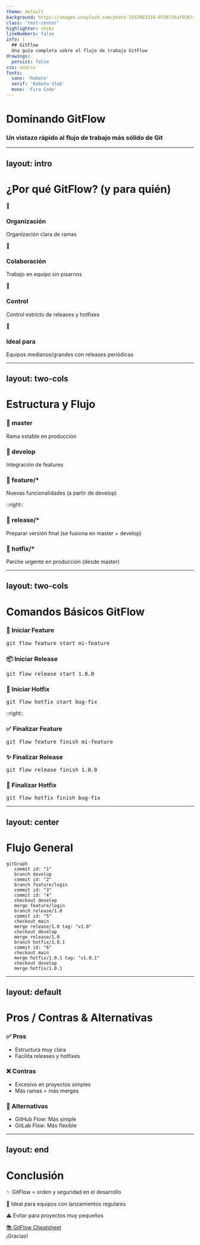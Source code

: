 ```yaml
---
theme: default
background: https://images.unsplash.com/photo-1557683316-973673baf926?auto=format&fit=crop&w=1920
class: 'text-center'
highlighter: shiki
lineNumbers: false
info: |
  ## GitFlow
  Una guía completa sobre el flujo de trabajo GitFlow
drawings:
  persist: false
css: unocss
fonts:
  sans: 'Roboto'
  serif: 'Roboto Slab'
  mono: 'Fira Code'
---
```


# Dominando GitFlow
### Un vistazo rápido al flujo de trabajo más sólido de Git

<div class="abs-br m-6 flex gap-2">
  <a href="https://nvie.com/posts/a-successful-git-branching-model/" target="_blank" 
    class="text-xl opacity-50 !border-none !hover:text-white">
    <carbon-document-view />
  </a>
</div>

---
layout: intro
---

# ¿Por qué GitFlow? (y para quién)

<div class="grid grid-cols-2 gap-4 mt-4">
<div class="flex flex-col items-center">
  <div class="text-3xl mb-2">🎯</div>
  <h3>Organización</h3>
  <p class="text-sm opacity-75">Organización clara de ramas</p>
</div>
<div class="flex flex-col items-center">
  <div class="text-3xl mb-2">🤝</div>
  <h3>Colaboración</h3>
  <p class="text-sm opacity-75">Trabajo en equipo sin pisarnos</p>
</div>
<div class="flex flex-col items-center">
  <div class="text-3xl mb-2">🚀</div>
  <h3>Control</h3>
  <p class="text-sm opacity-75">Control estricto de releases y hotfixes</p>
</div>
<div class="flex flex-col items-center">
  <div class="text-3xl mb-2">👥</div>
  <h3>Ideal para</h3>
  <p class="text-sm opacity-75">Equipos medianos/grandes con releases periódicas</p>
</div>
</div>

---
layout: two-cols
---

# Estructura y Flujo

<div class="mt-4">
<div class="mb-6">
  <h3 class="text-blue-500">🔷 master</h3>
  <p class="ml-6 text-sm">Rama estable en producción</p>
</div>

<div class="mb-6">
  <h3 class="text-green-500">🔷 develop</h3>
  <p class="ml-6 text-sm">Integración de features</p>
</div>

<div class="mb-6">
  <h3 class="text-purple-500">🔷 feature/*</h3>
  <p class="ml-6 text-sm">Nuevas funcionalidades (a partir de develop)</p>
</div>
</div>

::right::

<div class="pl-4">
<div class="mb-6">
  <h3 class="text-yellow-500">🔷 release/*</h3>
  <p class="ml-6 text-sm">Preparar versión final (se fusiona en master + develop)</p>
</div>

<div class="mb-6">
  <h3 class="text-red-500">🔷 hotfix/*</h3>
  <p class="ml-6 text-sm">Parche urgente en producción (desde master)</p>
</div>
</div>

---
layout: two-cols
---

# Comandos Básicos GitFlow

<div class="mt-4">
<div class="mb-4">
  <h3 class="text-green-500">🚀 Iniciar Feature</h3>
  <pre class="text-sm bg-gray-100 p-2 rounded">git flow feature start mi-feature</pre>
</div>

<div class="mb-4">
  <h3 class="text-yellow-500">📦 Iniciar Release</h3>
  <pre class="text-sm bg-gray-100 p-2 rounded">git flow release start 1.0.0</pre>
</div>

<div class="mb-4">
  <h3 class="text-red-500">🔧 Iniciar Hotfix</h3>
  <pre class="text-sm bg-gray-100 p-2 rounded">git flow hotfix start bug-fix</pre>
</div>
</div>

::right::

<div class="pl-4">
<div class="mb-4">
  <h3 class="text-green-500">✅ Finalizar Feature</h3>
  <pre class="text-sm bg-gray-100 p-2 rounded">git flow feature finish mi-feature</pre>
</div>

<div class="mb-4">
  <h3 class="text-yellow-500">✨ Finalizar Release</h3>
  <pre class="text-sm bg-gray-100 p-2 rounded">git flow release finish 1.0.0</pre>
</div>

<div class="mb-4">
  <h3 class="text-red-500">🎯 Finalizar Hotfix</h3>
  <pre class="text-sm bg-gray-100 p-2 rounded">git flow hotfix finish bug-fix</pre>
</div>
</div>

---
layout: center
---

# Flujo General

```mermaid {scale: 1.0}
gitGraph
   commit id: "1"
   branch develop
   commit id: "2"
   branch feature/login
   commit id: "3"
   commit id: "4"
   checkout develop
   merge feature/login
   branch release/1.0
   commit id: "5"
   checkout main
   merge release/1.0 tag: "v1.0"
   checkout develop
   merge release/1.0
   branch hotfix/1.0.1
   commit id: "6"
   checkout main
   merge hotfix/1.0.1 tag: "v1.0.1"
   checkout develop
   merge hotfix/1.0.1
```

---
layout: default
---

# Pros / Contras & Alternativas

<div class="grid grid-cols-3 gap-8 mt-8">

<div class="bg-green-50 p-6 rounded-lg">
  <h3 class="text-xl font-bold text-green-700 mb-4">✅ Pros</h3>
  <ul class="space-y-2 text-gray-700">
    <li>Estructura muy clara</li>
    <li>Facilita releases y hotfixes</li>
  </ul>
</div>

<div class="bg-red-50 p-6 rounded-lg">
  <h3 class="text-xl font-bold text-red-700 mb-4">❌ Contras</h3>
  <ul class="space-y-2 text-gray-700">
    <li>Excesivo en proyectos simples</li>
    <li>Más ramas = más merges</li>
  </ul>
</div>

<div class="bg-blue-50 p-6 rounded-lg">
  <h3 class="text-xl font-bold text-blue-700 mb-4">🔄 Alternativas</h3>
  <ul class="space-y-2 text-gray-700">
    <li>GitHub Flow: Más simple</li>
    <li>GitLab Flow: Más flexible</li>
  </ul>
</div>

</div>

---
layout: end
---

# Conclusión

<div class="text-xl text-gray-700 mt-4 space-y-4">
  <p>✨ GitFlow = orden y seguridad en el desarrollo</p>
  <p>🎯 Ideal para equipos con lanzamientos regulares</p>
  <p>⚠️ Evitar para proyectos muy pequeños</p>
</div>

<div class="mt-8">
  <a href="https://danielkummer.github.io/git-flow-cheatsheet/" target="_blank" class="text-blue-500">
    📚 GitFlow Cheatsheet
  </a>
</div>

<div class="text-2xl font-bold text-gray-800 mt-8">
  ¡Gracias!
</div>